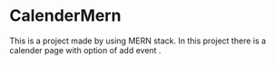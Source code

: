 # CalenderMern

This is a project made by using MERN stack.
In this project there is a calender page with option of add event .
